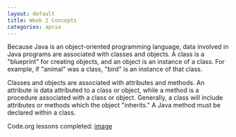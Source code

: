 ```yaml
---
layout: default
title: Week 2 Concepts
categories: apcsa
---
```

Because Java is an object-oriented programming language, data involved in Java programs are associated with classes and objects. A class is a "blueprint" for creating objects, and an object is an instance of a class. For example, if "animal" was a class, "bird" is an instance of that class.

Classes and objects are associated with attributes and methods. An attribute is data attributed to a class or object, while a method is a procedure associated with a class or object. Generally, a class will include attributes or methods which the object "inherits." A Java method must be declared within a class.

Code.org lessons completed:
[image](https://user-images.githubusercontent.com/57303754/188581689-82764471-c47a-4b7d-afbe-cab4fb6be5d6.png)